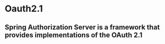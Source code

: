 # Oauth2.1
## Spring Authorization Server is a framework that provides implementations of the OAuth 2.1 
